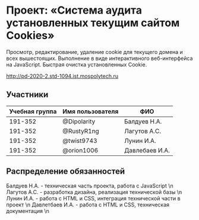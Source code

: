 # Проект: «Система аудита установленных текущим сайтом Cookies»

Просмотр, редактирование, удаление cookie для текущего домена и всех вышестоящих. Выполнение в виде интерактивного веб-интерфейса на JavaScript. 
Быстрая очистка установленных Cookie.

http://pd-2020-2.std-1094.ist.mospolytech.ru

## Участники

| Учебная группа | Имя пользователя | ФИО                      |
|----------------|------------------|--------------------------|
| 191-352        | @Dipolarity      | Балдуев Н.А.             |
| 191-352        | @RustyR1ng       | Лагутов А.С.             |
| 191-352        | @twist9743       | Лунин И.А.               |
| 191-352        | @orion1006       | Давлебаев И.А.           |

## Распределение обязанностей

Балдуев Н.А. - техническая часть проекта, работа с JavaScript \n
Лагутов А.С. - разработка дизайна, реализация технической базы \n
Лунин И.А. - работа с HTML и CSS, интеграция технической части в проект \n
Давлетбаев И.А. - работа с HTML и CSS, техническая документация \n
